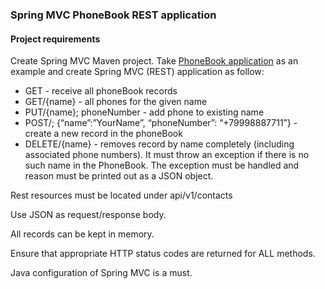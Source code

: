 ### Spring MVC PhoneBook REST application

#### Project requirements
Create Spring MVC Maven project. 
Take [PhoneBook application](https://github.com/jjaniak/phonebook) as an example  and create Spring MVC (REST) application as follow:

- GET - receive all phoneBook records
- GET/{name} - all phones for the given name
- PUT/{name}; phoneNumber - add phone to existing name
- POST/; {“name”:”YourName”, “phoneNumber”: “+79998887711”} - create a new record in the phoneBook
- DELETE/{name} - removes record by name completely (including associated phone numbers).
It must throw an exception if there is no such name in the PhoneBook. The exception must be handled and reason must be printed out as a JSON object.


Rest resources must be located under api/v1/contacts

Use JSON as request/response body.

All records can be kept in memory.

Ensure that appropriate HTTP status codes are returned for ALL methods.

Java configuration of Spring MVC is a must.